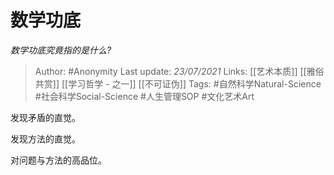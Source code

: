 # 数学功底
*数学功底究竟指的是什么?*

> Author: #Anonymity
Last update: *23/07/2021* 
Links: [[艺术本质]] [[雅俗共赏]] [[学习哲学 - 之一]] [[不可证伪]] 
Tags: #自然科学Natural-Science 
 #社会科学Social-Science #人生管理SOP #文化艺术Art 

 
发现矛盾的直觉。

发现方法的直觉。

对问题与方法的高品位。



